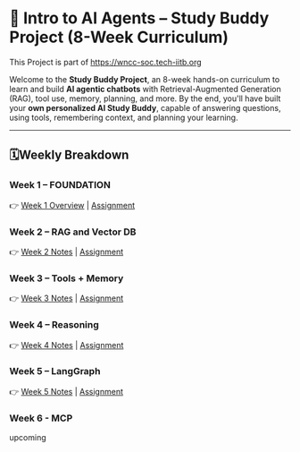 # 🤖 Intro to AI Agents – Study Buddy Project (8-Week Curriculum)

This Project is part of https://wncc-soc.tech-iitb.org

Welcome to the **Study Buddy Project**, an 8-week hands-on curriculum to learn and build **AI agentic chatbots** with Retrieval-Augmented Generation (RAG), tool use, memory, planning, and more.
By the end, you'll have built your **own personalized AI Study Buddy**, capable of answering questions, using tools, remembering context, and planning your learning.

---

## 🗓Weekly Breakdown

### **Week 1 – FOUNDATION**
  👉 [Week 1 Overview](week1/week1.md) | [Assignment](week1/assignment.md)

### **Week 2 – RAG and Vector DB**
  👉 [Week 2 Notes](week2/material.md) | [Assignment](week2/assignment.md)

### **Week 3 – Tools + Memory**
  👉 [Week 3 Notes](week3/notes.md) | [Assignment](week3/assignment.md)

### **Week 4 – Reasoning**
  👉 [Week 4 Notes](week4/material.md) | [Assignment](week4/assignment.md)

### **Week 5 – LangGraph**
  👉 [Week 5 Notes](week5/material.md) | [Assignment](week5/assignment.md)

### **Week 6 - MCP**
upcoming
